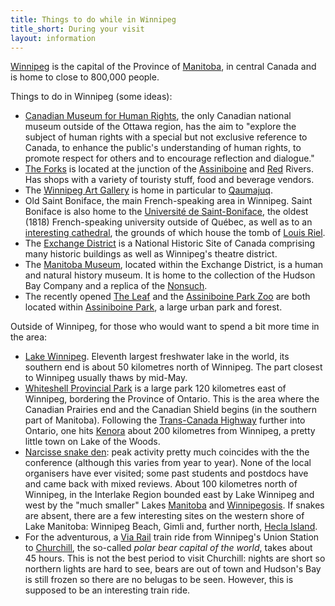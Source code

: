 ```yaml
---
title: Things to do while in Winnipeg
title_short: During your visit
layout: information
---
```


[Winnipeg](https://en.wikipedia.org/wiki/Winnipeg) is the capital of the Province of [Manitoba](https://en.wikipedia.org/wiki/Manitoba), in central Canada and is home to close to 800,000 people.

Things to do in Winnipeg (some ideas):
- [Canadian Museum for Human Rights](https://humanrights.ca/), the only Canadian national museum outside of the Ottawa region, has the aim to "explore the subject of human rights with a special but not exclusive reference to Canada, to enhance the public's understanding of human rights, to promote respect for others and to encourage reflection and dialogue."
- [The Forks](https://www.theforks.com/) is located at the junction of the [Assiniboine](https://en.wikipedia.org/wiki/Assiniboine_River) and [Red](https://en.wikipedia.org/wiki/Red_River_of_the_North) Rivers. Has shops with a variety of touristy stuff, food and beverage vendors.
- The [Winnipeg Art Gallery](https://www.wag.ca/) is home in particular to [Qaumajuq](https://www.wag.ca/about/qaumajuq/).
- Old Saint Boniface, the main French-speaking area in Winnipeg. Saint Boniface is also home to the [Université de Saint-Boniface](https://ustboniface.ca/), the oldest (1818) French-speaking university outside of Québec, as well as to an [interesting cathedral](https://en.wikipedia.org/wiki/Saint_Boniface_Cathedral), the grounds of which house the tomb of [Louis Riel](https://en.wikipedia.org/wiki/Louis_Riel).
- The [Exchange District](https://www.exchangedistrict.org/) is a National Historic Site of Canada comprising many historic buildings as well as Winnipeg's theatre district.
- The [Manitoba Museum](https://manitobamuseum.ca/), located within the Exchange District, is a human and natural history museum. It is home to the collection of the Hudson Bay Company and a replica of the [Nonsuch](https://www.hbcheritage.ca/things/technology/the-nonsuch).
- The recently opened [The Leaf](https://www.assiniboinepark.ca/leaf/lifegrows) and the [Assiniboine Park Zoo](https://www.assiniboinepark.ca/zoo/visit/hours-and-rates) are both located within [Assiniboine Park](https://www.assiniboinepark.ca/), a large urban park and forest.

Outside of Winnipeg, for those who would want to spend a bit more time in the area:
- [Lake Winnipeg](https://en.wikipedia.org/wiki/Lake_Winnipeg). Eleventh largest freshwater lake in the world, its southern end is about 50 kilometres north of Winnipeg. The part closest to Winnipeg usually thaws by mid-May.
- [Whiteshell Provincial Park](https://www.gov.mb.ca/nrnd/parks/park-maps-and-locations/eastern/whiteshell.html) is a large park 120 kilometres east of Winnipeg, bordering the Province of Ontario. This is the area where the Canadian Prairies end and the Canadian Shield begins (in the southern part of Manitoba). Following the [Trans-Canada Highway](https://en.wikipedia.org/wiki/Trans-Canada_Highway) further into Ontario, one hits [Kenora](https://en.wikipedia.org/wiki/Kenora) about 200 kilometres from Winnipeg, a pretty little town on Lake of the Woods.
- [Narcisse snake den](http://www.naturenorth.com/spring/creature/garter/Narcisse_Snake_Dens.html): peak activity pretty much coincides with the the conference (although this varies from year to year). None of the local organisers have ever visited; some past students and postdocs have and came back with mixed reviews. About 100 kilometres north of Winnipeg, in the Interlake Region bounded east by Lake Winnipeg and west by the "much smaller" Lakes [Manitoba](https://en.wikipedia.org/wiki/Lake_Manitoba) and [Winnipegosis](https://en.wikipedia.org/wiki/Lake_Winnipegosis). If snakes are absent, there are a few interesting sites on the western shore of Lake Manitoba: Winnipeg Beach, Gimli and, further north, [Hecla Island](https://www.gov.mb.ca/nrnd/parks/park-maps-and-locations/central/hecla.html). 
- For the adventurous, a [Via Rail](https://www.viarail.ca/) train ride from Winnipeg's Union Station to [Churchill](https://roadtripmanitoba.com/churchill-manitoba-guide/), the so-called *polar bear capital of the world*, takes about 45 hours. This is not the best period to visit Churchill: nights are short so northern lights are hard to see, bears are out of town and Hudson's Bay is still frozen so there are no belugas to be seen. However, this is supposed to be an interesting train ride.

